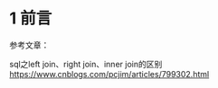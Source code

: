 # 1 前言

参考文章：

sql之left join、right join、inner join的区别    https://www.cnblogs.com/pcjim/articles/799302.html

